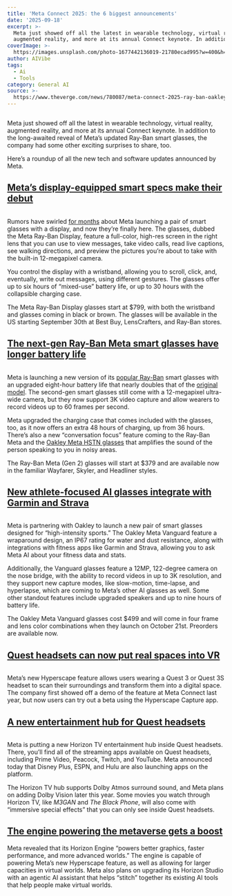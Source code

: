 ```yaml
---
title: 'Meta Connect 2025: the 6 biggest announcements'
date: '2025-09-18'
excerpt: >-
  Meta just showed off all the latest in wearable technology, virtual reality,
  augmented reality, and more at its annual Connect keynote. In addition to...
coverImage: >-
  https://images.unsplash.com/photo-1677442136019-21780ecad995?w=400&h=200&fit=crop&auto=format
author: AIVibe
tags:
  - Ai
  - Tools
category: General AI
source: >-
  https://www.theverge.com/news/780087/meta-connect-2025-ray-ban-oakley-biggest-announcements
---
```


											

						
<figure>

<img alt="" data-caption="" data-portal-copyright="Screenshot: The Verge" data-has-syndication-rights="1" src="https://platform.theverge.com/wp-content/uploads/sites/2/2025/09/Screenshot-2025-09-17-at-8.05.19%E2%80%AFPM.png?quality=90&#038;strip=all&#038;crop=9.1420476771269,0,90.857952322873,100" />
	<figcaption>
		</figcaption>
</figure>
<p class="has-text-align-none">Meta just showed off all the latest in wearable technology, virtual reality, augmented reality, and more at its annual Connect keynote. In addition to the long-awaited reveal of Meta’s updated Ray-Ban smart glasses, the company had some other exciting surprises to share, too.</p>

<p class="has-text-align-none">Here’s a roundup of all the new tech and software updates announced by Meta.</p>

<h2 class="wp-block-heading"><a href="https://www.theverge.com/tech/779566/meta-ray-ban-display-hands-on-smart-glasses-price-battery-specs">Meta’s display-equipped smart specs make their debut</a></h2>
<img src="https://platform.theverge.com/wp-content/uploads/sites/2/2025/09/Meta-Ray-Ban-Display-Meta-AI-1.png?quality=90&#038;strip=all&#038;crop=0,0,100,100" alt="" title="" data-has-syndication-rights="1" data-caption="" data-portal-copyright="Image: Meta" />
<p class="has-text-align-none">Rumors have swirled <a href="https://www.theverge.com/news/641153/meta-hypernova-ray-ban-smart-glasses-price">for months</a> about Meta launching a pair of smart glasses with a display, and now they’re finally here. The glasses, dubbed the Meta Ray-Ban Display, feature a full-color, high-res screen in the right lens that you can use to view messages, take video calls, read live captions, see walking directions, and preview the pictures you’re about to take with the built-in 12-megapixel camera.</p>

<p class="has-text-align-none">You control the display with a wristband, allowing you to scroll, click, and, eventually, write out messages, using different gestures. The glasses offer up to six hours of “mixed-use” battery life, or up to 30 hours with the collapsible charging case.</p>

<p class="has-text-align-none">The Meta Ray-Ban Display glasses start at $799, with both the wristband and glasses coming in black or brown. The glasses will be available in the US starting September 30th at Best Buy, LensCrafters, and Ray-Ban stores.</p>

<h2 class="wp-block-heading"><a href="https://www.theverge.com/news/780012/meta-ray-ban-gen-2-smart-glasses-connect-2025">The next-gen Ray-Ban Meta smart glasses have longer battery life</a></h2>
<img src="https://platform.theverge.com/wp-content/uploads/sites/2/2025/09/Ray-Ban-Meta-Headliner-Gen-2-Shiny-Black-Transitions%C2%AE-Graphite-Green-Lenses.png?quality=90&#038;strip=all&#038;crop=0,0,100,100" alt="" title="" data-has-syndication-rights="1" data-caption="" data-portal-copyright="Image: Meta" />
<p class="has-text-align-none">Meta is launching a new version of its <a href="https://www.theverge.com/news/613292/meta-ray-ban-2-million-10-million-capacity-subscription-essilor-luxottica-earnings">popular Ray-Ban</a> smart glasses with an upgraded eight-hour battery life that nearly doubles that of the <a href="https://www.theverge.com/23922425/ray-ban-meta-smart-glasses-review">original model</a>. The second-gen smart glasses still come with a 12-megapixel ultra-wide camera, but they now support 3K video capture and allow wearers to record videos up to 60 frames per second.</p>

<p class="has-text-align-none">Meta upgraded the charging case that comes included with the glasses, too, as it now offers an extra 48 hours of charging, up from 36 hours. There’s also a new “conversation focus” feature coming to the Ray-Ban Meta and the <a href="https://www.theverge.com/tech-accessory-review/716360/oakley-meta-hstn-limited-edition-review-smart-glasses-wearables">Oakley Meta HSTN glasses</a> that amplifies the sound of the person speaking to you in noisy areas.</p>

<p class="has-text-align-none">The Ray-Ban Meta (Gen 2) glasses will start at $379 and are available now in the familiar Wayfarer, Skyler, and Headliner styles.</p>

<h2 class="wp-block-heading"><a href="https://www.theverge.com/tech/779452/oakley-meta-vanguard-hands-on-smart-glasses-wearables">New athlete-focused AI glasses integrate with Garmin and Strava</a></h2>
<img src="https://platform.theverge.com/wp-content/uploads/sites/2/2025/09/Oakley-Meta-Vanguard-Black-with-PRIZM-Road-Lens1.png?quality=90&#038;strip=all&#038;crop=0,0,100,100" alt="" title="" data-has-syndication-rights="1" data-caption="" data-portal-copyright="Image: Meta" />
<p class="has-text-align-none">Meta is partnering with Oakley to launch a new pair of smart glasses designed for “high-intensity sports.” The Oakley Meta Vanguard feature a wraparound design, an IP67 rating for water and dust resistance, along with integrations with fitness apps like Garmin and Strava, allowing you to ask Meta AI about your fitness data and stats.</p>

<p class="has-text-align-none">Additionally, the Vanguard glasses feature a 12MP, 122-degree camera on the nose bridge, with the ability to record videos in up to 3K resolution, and they support new capture modes, like slow-motion, time-lapse, and hyperlapse, which are coming to Meta’s other AI glasses as well. Some other standout features include upgraded speakers and up to nine hours of battery life.</p>

<p class="has-text-align-none">The Oakley Meta Vanguard glasses cost $499 and will come in four frame and lens color combinations when they launch on October 21st. Preorders are available now.</p>

<h2 class="wp-block-heading"><a href="https://www.theverge.com/news/780044/meta-quest-metaverse-hyperscape-capture-vr">Quest headsets can now put real spaces into VR</a></h2>
<img src="https://platform.theverge.com/wp-content/uploads/sites/2/2025/09/Gordon-Ramsays-home-kitchen_5MB-1.gif?quality=90&#038;strip=all&#038;crop=0,0,100,100" alt="" title="" data-has-syndication-rights="1" data-caption="" data-portal-copyright="GIF: Meta" />
<p class="has-text-align-none">Meta’s new Hyperscape feature allows users wearing a Quest 3 or Quest 3S headset to scan their surroundings and transform them into a digital space. The company first showed off a demo of the feature at Meta Connect last year, but now users can try out a beta using the Hyperscape Capture app.</p>

<h2 class="wp-block-heading"><a href="https://www.theverge.com/news/780492/meta-quest-headset-horizon-tv-streaming">A new entertainment hub for Quest headsets</a></h2>
<img src="https://platform.theverge.com/wp-content/uploads/sites/2/2025/09/HorizonTV_Home_Screen.png?quality=90&#038;strip=all&#038;crop=0,0,100,100" alt="" title="" data-has-syndication-rights="1" data-caption="" data-portal-copyright="Image: Meta" />
<p class="has-text-align-none">Meta is putting a new Horizon TV entertainment hub inside Quest headsets. There, you’ll find all of the streaming apps available on Quest headsets, including Prime Video, Peacock, Twitch, and YouTube. Meta announced today that Disney Plus, ESPN, and Hulu are also launching apps on the platform.&nbsp;</p>

<p class="has-text-align-none">The Horizon TV hub supports Dolby Atmos surround sound, and Meta plans on adding Dolby Vision later this year. Some movies you watch through Horizon TV, like <em>M3GAN</em> and <em>The Black Phone</em>, will also come with “immersive special effects” that you can only see inside Quest headsets.</p>

<h2 class="wp-block-heading"><a href="https://www.theverge.com/news/780256/meta-horizon-worlds-engine-studio">The engine powering the metaverse gets a boost</a></h2>

<p class="has-text-align-none">Meta revealed that its Horizon Engine “powers better graphics, faster performance, and more advanced worlds.” The engine is capable of powering Meta’s new Hyperscape feature, as well as allowing for larger capacities in virtual worlds. Meta also plans on upgrading its Horizon Studio with an agentic AI assistant that helps “stitch” together its existing AI tools that help people make virtual worlds.</p>
						
									

